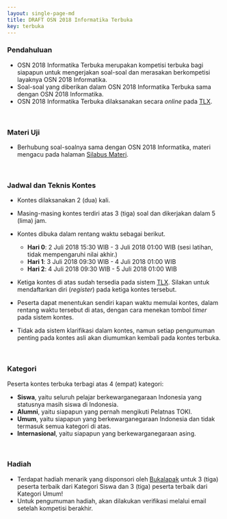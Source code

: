 ```yaml
---
layout: single-page-md
title: DRAFT OSN 2018 Informatika Terbuka
key: terbuka
---
```


### Pendahuluan

- OSN 2018 Informatika Terbuka merupakan kompetisi terbuka bagi siapapun untuk mengerjakan soal-soal dan merasakan berkompetisi layaknya OSN 2018 Informatika.
- Soal-soal yang diberikan dalam OSN 2018 Informatika Terbuka sama dengan OSN 2018 Informatika.
- OSN 2018 Informatika Terbuka dilaksanakan secara *online* pada [TLX](https://tlx.toki.id).

<br>

### Materi Uji

- Berhubung soal-soalnya sama dengan OSN 2018 Informatika, materi mengacu pada halaman [Silabus Materi](silabus.html).

<br>

### Jadwal dan Teknis Kontes

- Kontes dilaksanakan 2 (dua) kali.
- Masing-masing kontes terdiri atas 3 (tiga) soal dan dikerjakan
  dalam 5 (lima) jam.
- Kontes dibuka dalam rentang waktu sebagai berikut.
  * **Hari 0**: 2 Juli 2018 15:30 WIB - 3 Juli 2018 01:00 WIB
    (sesi latihan, tidak mempengaruhi
      nilai akhir.)
  * **Hari 1**: 3 Juli 2018 09:30 WIB - 4 Juli 2018 01:00 WIB
  * **Hari 2**: 4 Juli 2018 09:30 WIB - 5 Juli 2018 01:00 WIB

- Ketiga kontes di atas sudah tersedia pada sistem [TLX](https://tlx.toki.id). Silakan untuk mendaftarkan diri (*register*) pada ketiga kontes tersebut.
- Peserta dapat menentukan sendiri kapan waktu memulai kontes, dalam rentang waktu tersebut di atas, dengan cara menekan tombol *timer* pada sistem kontes.
- Tidak ada sistem klarifikasi dalam kontes, namun setiap pengumuman penting pada kontes asli akan diumumkan kembali pada kontes terbuka.

<br>

### Kategori

Peserta kontes terbuka terbagi atas 4 (empat) kategori:

- **Siswa**, yaitu seluruh pelajar berkewarganegaraan Indonesia yang statusnya masih siswa di Indonesia.
- **Alumni**, yaitu siapapun yang pernah mengikuti Pelatnas TOKI.
- **Umum**, yaitu siapapun yang berkewarganegaraan Indonesia dan tidak termasuk semua kategori di atas.
- **Internasional**, yaitu siapapun yang berkewarganegaraan asing.

<br>

### Hadiah

* Terdapat hadiah menarik yang disponsori oleh [Bukalapak](https://www.bukalapak.com/) untuk 3 (tiga) peserta terbaik dari Kategori Siswa dan 3 (tiga) peserta terbaik dari Kategori Umum!
* Untuk pengumuman hadiah, akan dilakukan verifikasi melalui email setelah kompetisi berakhir.
